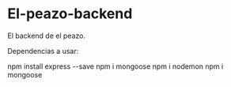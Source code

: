 # El-peazo-backend
El backend de el peazo.

Dependencias a usar:

npm install express --save
npm i mongoose
npm i nodemon
npm i mongoose
